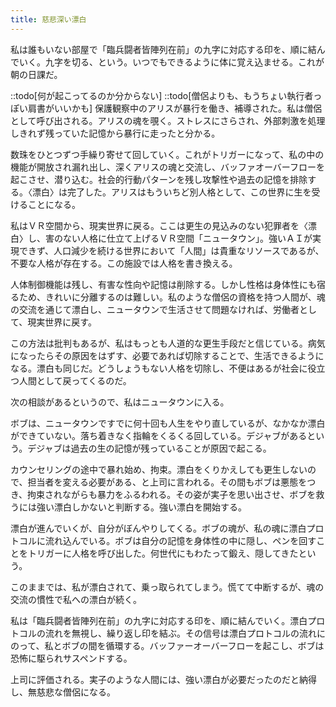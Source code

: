 ```yaml
---
title: 慈悲深い漂白
---
```


私は誰もいない部屋で「臨兵闘者皆陣列在前」の九字に対応する印を、順に結んでいく。九字を切る、という。いつでもできるように体に覚え込ませる。これが朝の日課だ。

::todo[何が起こってるのか分からない]
::todo[僧侶よりも、もうちょい執行者っぽい肩書がいいかも]
保護観察中のアリスが暴行を働き、補導された。私は僧侶として呼び出される。アリスの魂を覗く。ストレスにさらされ、外部刺激を処理しきれず残っていた記憶から暴行に走ったと分かる。

数珠をひとつずつ手繰り寄せて回していく。これがトリガーになって、私の中の機能が開放され漏れ出し、深くアリスの魂と交流し、バッファオーバーフローを起こさせ、潜り込む。社会的行動パターンを残し攻撃性や過去の記憶を排除する。〈漂白〉は完了した。アリスはもういちど別人格として、この世界に生を受けることになる。

私はＶＲ空間から、現実世界に戻る。ここは更生の見込みのない犯罪者を〈漂白〉し、害のない人格に仕立て上げるＶＲ空間「ニュータウン」。強いＡＩが実現できず、人口減少を続ける世界において「人間」は貴重なリソースであるが、不要な人格が存在する。この施設では人格を書き換える。

人体制御機能は残し、有害な性向や記憶は削除する。しかし性格は身体性にも宿るため、きれいに分離するのは難しい。私のような僧侶の資格を持つ人間が、魂の交流を通じて漂白し、ニュータウンで生活させて問題なければ、労働者として、現実世界に戻す。

この方法は批判もあるが、私はもっとも人道的な更生手段だと信じている。病気になったらその原因をはずす、必要であれば切除することで、生活できるようになる。漂白も同じだ。どうしょうもない人格を切除し、不便はあるが社会に役立つ人間として戻ってくるのだ。

次の相談があるというので、私はニュータウンに入る。

ボブは、ニュータウンですでに何十回も人生をやり直しているが、なかなか漂白ができていない。落ち着きなく指輪をくるくる回している。デジャブがあるという。デジャブは過去の生の記憶が残っていることが原因で起こる。

カウンセリングの途中で暴れ始め、拘束。漂白をくりかえしても更生しないので、担当者を変える必要がある、と上司に言われる。その間もボブは悪態をつき、拘束されながらも暴力をふるわれる。その姿が実子を思い出させ、ボブを救うには強い漂白しかないと判断する。強い漂白を開始する。

漂白が進んでいくが、自分がぼんやりしてくる。ボブの魂が、私の魂に漂白プロトコルに流れ込んでいる。ボブは自分の記憶を身体性の中に隠し、ペンを回すことをトリガーに人格を呼び出した。何世代にもわたって鍛え、隠してきたという。

このままでは、私が漂白されて、乗っ取られてしまう。慌てて中断するが、魂の交流の慣性で私への漂白が続く。

私は「臨兵闘者皆陣列在前」の九字に対応する印を、順に結んでいく。漂白プロトコルの流れを無視し、繰り返し印を結ぶ。その信号は漂白プロトコルの流れにのって、私とボブの間を循環する。バッファーオーバーフローを起こし、ボブは恐怖に駆られサスペンドする。

上司に評価される。実子のような人間には、強い漂白が必要だったのだと納得し、無慈悲な僧侶になる。
